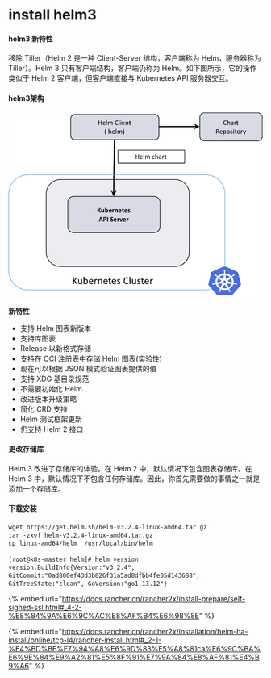# install helm3

#### helm3 新特性

移除 Tiller（Helm 2 是一种 Client-Server 结构，客户端称为 Helm，服务器称为 Tiller）。Helm 3 只有客户端结构，客户端仍称为 Helm。如下图所示，它的操作类似于 Helm 2 客户端，但客户端直接与 Kubernetes API 服务器交互。

#### helm3架构

![helm3架构图](../../.gitbook/assets/helm.jpg)

**新特性**

* 支持 Helm 图表新版本
* 支持库图表
* Release 以新格式存储
* 支持在 OCI 注册表中存储 Helm 图表(实验性)
* 现在可以根据 JSON 模式验证图表提供的值
* 支持 XDG 基目录规范
* 不需要初始化 Helm
* 改进版本升级策略
* 简化 CRD 支持
* Helm 测试框架更新
* 仍支持 Helm 2 接口

#### **更改存储库**

Helm 3 改进了存储库的体验。在 Helm 2 中，默认情况下包含图表存储库。在 Helm 3 中，默认情况下不包含任何存储库。因此，你首先需要做的事情之一就是添加一个存储库。

#### 下载安装

```
wget https://get.helm.sh/helm-v3.2.4-linux-amd64.tar.gz
tar -zxvf helm-v3.2.4-linux-amd64.tar.gz
cp linux-amd64/helm  /usr/local/bin/helm

[root@k8s-master helm]# helm version
version.BuildInfo{Version:"v3.2.4", GitCommit:"0ad800ef43d3b826f31a5ad8dfbb4fe05d143688", GitTreeState:"clean", GoVersion:"go1.13.12"}
```

{% embed url="https://docs.rancher.cn/rancher2x/install-prepare/self-signed-ssl.html#_4-2-%E8%84%9A%E6%9C%AC%E8%AF%B4%E6%98%8E" %}

{% embed url="https://docs.rancher.cn/rancher2x/installation/helm-ha-install/online/tcp-l4/rancher-install.html#_2-1-%E4%BD%BF%E7%94%A8%E6%9D%83%E5%A8%81ca%E6%9C%BA%E6%9E%84%E9%A2%81%E5%8F%91%E7%9A%84%E8%AF%81%E4%B9%A6" %}

